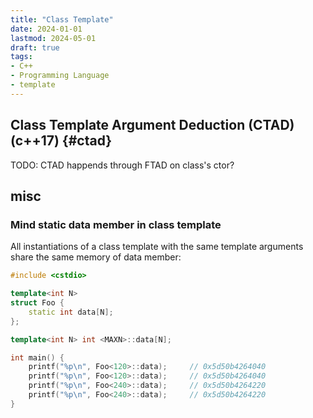 ```yaml
---
title: "Class Template"
date: 2024-01-01
lastmod: 2024-05-01
draft: true
tags:
- C++
- Programming Language
- template
---
```


## Class Template Argument Deduction (CTAD) (c++17) {#ctad}

TODO: CTAD happends through FTAD on class's ctor?

## misc

### Mind static data member in class template

All instantiations of a class template with the same template arguments share the same memory of data member:

```c++
#include <cstdio>

template<int N>
struct Foo {
    static int data[N];
};

template<int N> int <MAXN>::data[N];

int main() {
    printf("%p\n", Foo<120>::data);     // 0x5d50b4264040
    printf("%p\n", Foo<120>::data);     // 0x5d50b4264040
    printf("%p\n", Foo<240>::data);     // 0x5d50b4264220
    printf("%p\n", Foo<240>::data);     // 0x5d50b4264220
}
```

